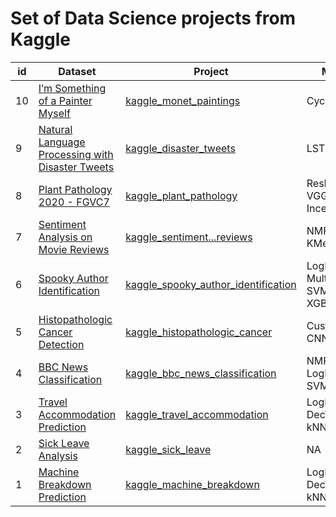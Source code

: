 # Set of Data Science projects from Kaggle

| id | Dataset | Project | Model | Year |
| --- | --- | --- | --- | --- |
| 10 | [I’m Something of a Painter Myself](https://www.kaggle.com/competitions/gan-getting-started/data) | [kaggle_monet_paintings](https://github.com/jaymanvirk/kaggle_monet_paintings) | CycleGAN | 2023 |
| 9 | [Natural Language Processing with Disaster Tweets](https://www.kaggle.com/competitions/nlp-getting-started/data) | [kaggle_disaster_tweets](https://github.com/jaymanvirk/kaggle_disaster_tweets) | LSTM, GRU | 2023 |
| 8 | [Plant Pathology 2020 - FGVC7](https://www.kaggle.com/competitions/plant-pathology-2020-fgvc7/data) | [kaggle_plant_pathology](https://github.com/jaymanvirk/kaggle_plant_pathology) | ResNet, VGG-Net, InceptionNet | 2023 |
| 7 | [Sentiment Analysis on Movie Reviews](https://www.kaggle.com/competitions/sentiment-analysis-on-movie-reviews/data) | [kaggle_sentiment...reviews](https://github.com/jaymanvirk/kaggle_sentiment_analysis_on_movie_reviews) | NMF, KMeans | 2023 |
| 6 | [Spooky Author Identification](https://www.kaggle.com/competitions/spooky-author-identification/data) | [kaggle_spooky_author_identification](https://github.com/jaymanvirk/kaggle_spooky_author_identification) | LogReg, RF, MultNB, SVM, XGBoost | 2023 |
| 5 | [Histopathologic Cancer Detection](https://www.kaggle.com/competitions/histopathologic-cancer-detection/data) | [kaggle_histopathologic_cancer](https://github.com/jaymanvirk/kaggle_histopathologic_cancer) | Custom CNN | 2023 |
| 4 | [BBC News Classification](https://www.kaggle.com/competitions/learn-ai-bbc/data) | [kaggle_bbc_news_classification](https://github.com/jaymanvirk/kaggle_bbc_news_classification) | NMF, LogReg, RF, SVM | 2023 |
| 3 | [Travel Accommodation Prediction](https://www.kaggle.com/datasets/jaymanvirk/travel-accommodation) | [kaggle_travel_accommodation](https://github.com/jaymanvirk/kaggle_travel_accommodation) | LogReg, DecTree, RF, kNN | 2022 |
| 2 | [Sick Leave Analysis](https://www.kaggle.com/datasets/jaymanvirk/sick-leave/data) | [kaggle_sick_leave](https://github.com/jaymanvirk/kaggle_sick_leave) | NA | 2018 |
| 1 | [Machine Breakdown Prediction](https://www.kaggle.com/datasets/jaymanvirk/machine-breakdown/data) | [kaggle_machine_breakdown](https://github.com/jaymanvirk/kaggle_machine_breakdown) | LogReg, DecTree, RF, kNN, SVM | 2018 |
